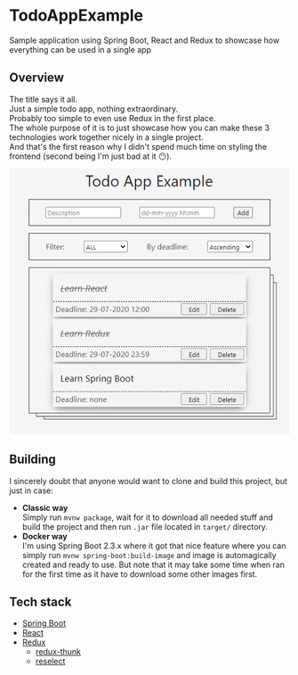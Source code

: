 # TodoAppExample
Sample application using Spring Boot, React and Redux to showcase how everything can be used in a single app

## Overview
The title says it all.\
Just a simple todo app, nothing extraordinary.\
Probably too simple to even use Redux in the first place.\
The whole purpose of it is to just showcase how you can make these 3 technologies work together nicely in a single project.\
And that's the first reason why I didn't spend much time on styling the frontend (second being I'm just bad at it :no_mouth:).

![screenshot_1](https://github.com/boavenn/TodoAppExample/blob/master/github/Screenshot_1.png)

## Building
I sincerely doubt that anyone would want to clone and build this project, but just in case:
* **Classic way**\
Simply run `mvnw package`, wait for it to download all needed stuff and build the project and then run `.jar`
file located in `target/` directory.
* **Docker way**\
I'm using Spring Boot 2.3.x where it got that nice feature where
you can simply run `mvnw spring-boot:build-image` and image is automagically created and ready to use.
But note that it may take some time when ran for the first time as it have to download some other images first.

## Tech stack
* [Spring Boot](https://spring.io/)
* [React](https://en.reactjs.org/)
* [Redux](https://redux.js.org/)
  * [redux-thunk](https://github.com/reduxjs/redux-thunk)
  * [reselect](https://github.com/reduxjs/reselect)
